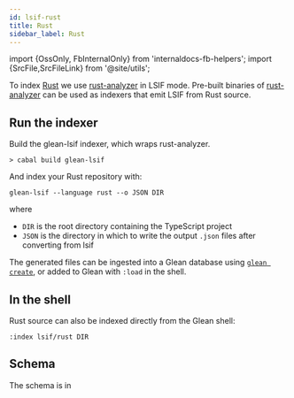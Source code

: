 ```yaml
---
id: lsif-rust
title: Rust
sidebar_label: Rust
---
```


import {OssOnly, FbInternalOnly} from 'internaldocs-fb-helpers';
import {SrcFile,SrcFileLink} from '@site/utils';

To index [Rust](https://www.rust-lang.org/) we use [rust-analyzer](https://rust-analyzer.github.io/) in LSIF mode. Pre-built binaries of [rust-analyzer](https://github.com/rust-analyzer/rust-analyzer/releases) can be used as indexers that emit LSIF from Rust source.

## Run the indexer

Build the glean-lsif indexer, which wraps rust-analyzer.

```
> cabal build glean-lsif
```

And index your Rust repository with:
```
glean-lsif --language rust --o JSON DIR
```

where

* `DIR` is the root directory containing the TypeScript project
* `JSON` is the directory in which to write the output `.json` files after converting from lsif

The generated files can be ingested into a Glean database using [`glean
create`](../cli.md#glean-create), or added to Glean with `:load` in the shell.

## In the shell

Rust source can also be indexed directly from the Glean shell:

```
:index lsif/rust DIR
```

## Schema

The schema is in <SrcFile file="glean/schema/source/lsif.angle" />

